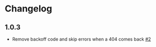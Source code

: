 # Changelog

## 1.0.3
  * Remove backoff code and skip errors when a 404 comes back [#2](https://github.com/singer-io/tap-listrak/pull/2)
